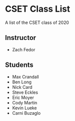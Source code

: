 # CSET Class List

A list of the CSET class of 2020

## Instructor
- Zach Fedor

## Students
- Max Crandall
- Ben Long 
- Nick Card
- Steve Eckles
- Eric Moyer
- Cody Martin
- Kevin Lueke
- Carni Buzaglo
